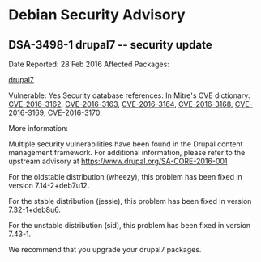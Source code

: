 
Debian Security Advisory
========================


DSA-3498-1 drupal7 -- security update
-------------------------------------



Date Reported:
28 Feb 2016
Affected Packages:

[drupal7](https://packages.debian.org/src:drupal7)

Vulnerable:
Yes
Security database references:
In Mitre's CVE dictionary: [CVE-2016-3162](https://security-tracker.debian.org/tracker/CVE-2016-3162), [CVE-2016-3163](https://security-tracker.debian.org/tracker/CVE-2016-3163), [CVE-2016-3164](https://security-tracker.debian.org/tracker/CVE-2016-3164), [CVE-2016-3168](https://security-tracker.debian.org/tracker/CVE-2016-3168), [CVE-2016-3169](https://security-tracker.debian.org/tracker/CVE-2016-3169), [CVE-2016-3170](https://security-tracker.debian.org/tracker/CVE-2016-3170).  

More information:

Multiple security vulnerabilities have been found in the Drupal content
management framework. For additional information, please refer to the
upstream advisory at <https://www.drupal.org/SA-CORE-2016-001>


For the oldstable distribution (wheezy), this problem has been fixed
in version 7.14-2+deb7u12.


For the stable distribution (jessie), this problem has been fixed in
version 7.32-1+deb8u6.


For the unstable distribution (sid), this problem has been fixed in
version 7.43-1.


We recommend that you upgrade your drupal7 packages.





